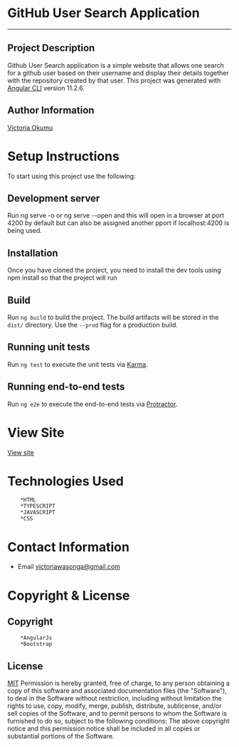 # GitHub User Search Application
---
## Project Description
Github User Search application is a simple website that allows one search for  a github user based on their username and display their details together with
the repository created by that user.
This project was generated with [Angular CLI](https://github.com/angular/angular-cli) version 11.2.6.

## Author Information
[Victoria Okumu](https://github.com/vokumu)

# Setup Instructions  
To start using this project use the following:
## Development server
Run ng serve -o or ng serve --open and this will open in a browser at port 4200 by default but can also be assigned another pport if localhost:4200 is being used.

## Installation
Once you have cloned the project, you need to install the dev tools using npm install so that the project will run

## Build

Run `ng build` to build the project. The build artifacts will be stored in the `dist/` directory. Use the `--prod` flag for a production build.

## Running unit tests

Run `ng test` to execute the unit tests via [Karma](https://karma-runner.github.io).

## Running end-to-end tests

Run `ng e2e` to execute the end-to-end tests via [Protractor](http://www.protractortest.org/).

# View Site
[View site](https://vokumu.github.io/GitSearch/)

#  Technologies Used 
        *HTML
        *TYPESCRIPT
        *JAVASCRIPT
        *CSS

# Contact Information
- Email <victoriawasonga@gmail.com>

# Copyright  & License
## Copyright
        *AngularJs
        *Bootstrap


## License
[MIT](LICENSE)
Permission is hereby granted, free of charge, to any person obtaining a copy of this software and associated documentation files (the "Software"), to deal in the Software without restriction, including without limitation the rights to use, copy, modify, merge, publish, distribute, sublicense, and/or sell copies of the Software, and to permit persons to whom the Software is furnished to do so, subject to the following conditions:
The above copyright notice and this permission notice shall be included in all copies or substantial portions of the Software.
